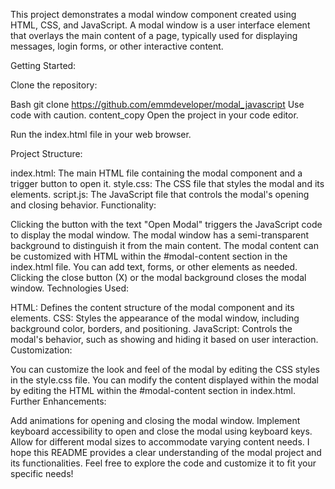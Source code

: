 This project demonstrates a modal window component created using HTML, CSS, and JavaScript. A modal window is a user interface element that overlays the main content of a page, typically used for displaying messages, login forms, or other interactive content.

Getting Started:

Clone the repository:

Bash
git clone https://github.com/emmdeveloper/modal_javascript
Use code with caution.
content_copy
Open the project in your code editor.

Run the index.html file in your web browser.

Project Structure:

index.html: The main HTML file containing the modal component and a trigger button to open it.
style.css: The CSS file that styles the modal and its elements.
script.js: The JavaScript file that controls the modal's opening and closing behavior.
Functionality:

Clicking the button with the text "Open Modal" triggers the JavaScript code to display the modal window.
The modal window has a semi-transparent background to distinguish it from the main content.
The modal content can be customized with HTML within the #modal-content section in the index.html file. You can add text, forms, or other elements as needed.
Clicking the close button (X) or the modal background closes the modal window.
Technologies Used:

HTML: Defines the content structure of the modal component and its elements.
CSS: Styles the appearance of the modal window, including background color, borders, and positioning.
JavaScript: Controls the modal's behavior, such as showing and hiding it based on user interaction.
Customization:

You can customize the look and feel of the modal by editing the CSS styles in the style.css file.
You can modify the content displayed within the modal by editing the HTML within the #modal-content section in index.html.
Further Enhancements:

Add animations for opening and closing the modal window.
Implement keyboard accessibility to open and close the modal using keyboard keys.
Allow for different modal sizes to accommodate varying content needs.
I hope this README provides a clear understanding of the modal project and its functionalities. Feel free to explore the code and customize it to fit your specific needs!

